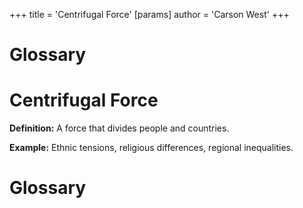 +++
 title = 'Centrifugal Force'
[params]
	author = 'Carson West'
+++
# Glossary

# Centrifugal Force 
**Definition:** A force that divides people and countries.

**Example:**  Ethnic tensions, religious differences, regional inequalities.

# Glossary